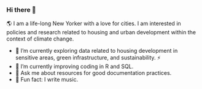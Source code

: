 ### Hi there 👋

<!--
**lizanmil/lizanmil** is a ✨ _special_ ✨ repository because its `README.md` (this file) appears on your GitHub profile.

Here are some ideas to get you started:

- 🔭 I’m currently working on ...
- 🌱 I’m currently learning ...
- 👯 I’m looking to collaborate on ...
- 🤔 I’m looking for help with ...
- 💬 Ask me about ...
- 📫 How to reach me: ...
- 😄 Pronouns: ...
- ⚡ Fun fact: ...
-->

 🌎 I am a life-long New Yorker with a love for cities. I am interested in policies and research
 related to housing and urban development within the context of climate change.

- 🔭 I’m currently exploring data related to housing development in sensitive areas, green infrastructure, and sustainability. ⚡️
- 🌱 I’m currently improving coding in R and SQL. 
- 💬 Ask me about resources for good documentation practices. 
- 🎸 Fun fact: I write music. 
